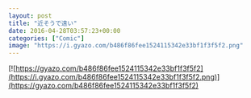 ```yaml
---
layout: post
title: "近そうで遠い"
date: 2016-04-28T03:57:23+00:00
categories: ["Comic"]
image: "https://i.gyazo.com/b486f86fee1524115342e33bf1f3f5f2.png"
---
```


[![https://gyazo.com/b486f86fee1524115342e33bf1f3f5f2](https://i.gyazo.com/b486f86fee1524115342e33bf1f3f5f2.png)](https://gyazo.com/b486f86fee1524115342e33bf1f3f5f2)